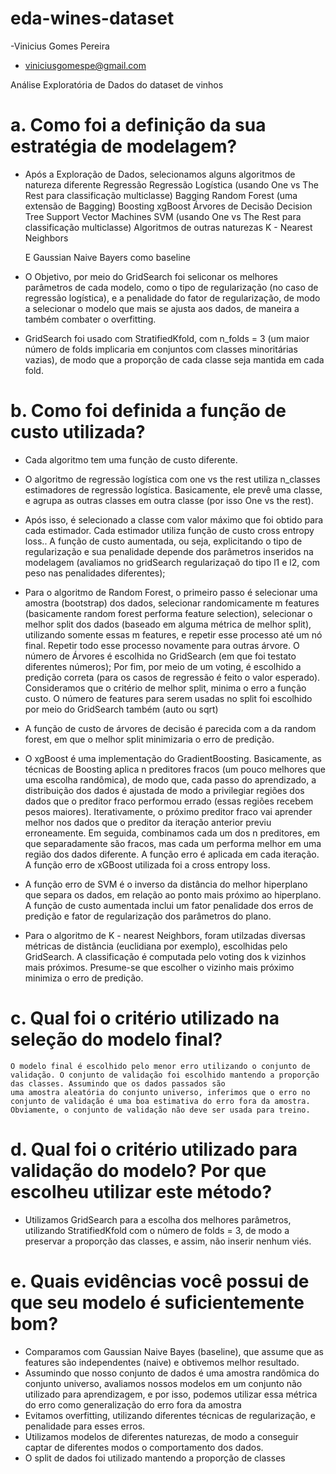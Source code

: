 # eda-wines-dataset

-Vinicius Gomes Pereira
- viniciusgomespe@gmail.com

Análise Exploratória de Dados do dataset de vinhos

# a. Como foi a definição da sua estratégia de modelagem?
- Após a Exploração de Dados, selecionamos alguns algoritmos de natureza diferente
	Regressão
		Regressão Logística (usando One vs The Rest para classificação multiclasse)
	Bagging
		Random Forest (uma extensão de Bagging)
	Boosting
		xgBoost
	Árvores de Decisão
		Decision Tree
	Support Vector Machines
		SVM (usando One vs The Rest para classificação multiclasse)
	Algoritmos de outras naturezas
		K - Nearest Neighbors

	E Gaussian Naive Bayers como baseline


- O Objetivo, por meio do GridSearch foi seliconar os melhores parâmetros de cada modelo, como o tipo de regularização (no caso de regressão logística), e a penalidade do fator de regularização,
 de modo a selecionar o modelo que mais se ajusta aos dados, de maneira a também combater o overfitting. 

 - GridSearch foi usado com StratifiedKfold, com n_folds = 3 (um maior número de folds implicaria em conjuntos com classes minoritárias vazias), de modo que a proporção de cada classe seja mantida em cada fold.


# b. Como foi definida a função de custo utilizada?
- Cada algoritmo tem uma função de custo diferente.

- O algoritmo de regressão logística com one vs the rest utiliza n_classes estimadores de regressão logística. Basicamente, ele prevê uma classe, e agrupa as outras classes em outra classe (por isso One vs the rest).
- Após isso, é selecionado a classe com valor máximo que foi obtido para cada estimador. Cada estimador utiliza função de custo cross entropy loss.. A função de custo aumentada, ou seja, explicitando o tipo de regularização e sua penalidade depende dos parâmetros inseridos na modelagem (avaliamos no gridSearch regularizaçaõ do tipo l1 e l2, com peso nas penalidades diferentes); 

- Para o algoritmo de Random Forest, o primeiro passo é selecionar uma amostra (bootstrap) dos dados, selecionar randomicamente m features (basicamente random forest performa feature selection), selecionar o melhor split dos dados (baseado em alguma métrica de melhor split), utilizando somente essas m features, e repetir esse processo até um nó final. Repetir todo esse processo novamente para outras árvore. O número de Árvores é escolhida no GridSearch (em que foi testato diferentes números); Por fim, por meio de um voting, é escolhido a predição correta (para os casos de regressão é feito o valor esperado). Consideramos que o critério de melhor split, minima o erro a função custo. O número de features para serem usadas no split foi escolhido por meio do GridSearch também (auto ou sqrt)

- A função de custo de árvores de decisão é parecida com a da random forest, em que o melhor split minimizaria o erro de predição.


- O xgBoost é uma implementação do GradientBoosting. Basicamente, as técnicas de Boosting aplica n preditores fracos (um pouco melhores que uma escolha randômica), de modo que, cada passo do aprendizado, a distribuição dos dados é ajustada de modo a privilegiar regiões dos dados que o preditor fraco performou errado (essas regiões recebem pesos maiores). Iterativamente, o próximo preditor fraco vai aprender melhor nos dados que o preditor da iteração anterior previu erroneamente. Em seguida, combinamos cada um dos n preditores, em que separadamente são fracos, mas cada um performa melhor em uma região dos dados diferente. A função erro é aplicada em cada iteração. A função erro de xGBoost utilizada foi a cross entropy loss.

- A função erro de SVM é o inverso da distância do melhor hiperplano que separa os dados, em relação ao ponto mais próximo ao hiperplano. A função de custo aumentada inclui um fator penalidade dos erros de predição e fator de regularização dos parâmetros do plano.

- Para o algoritmo de K - nearest Neighbors, foram utilzadas diversas métricas de distância (euclidiana por exemplo), escolhidas pelo GridSearch. A classificação é computada pelo voting dos k vizinhos mais próximos. Presume-se que escolher o vizinho mais próximo minimiza o erro de predição.



# c. Qual foi o critério utilizado na seleção do modelo final?

	O modelo final é escolhido pelo menor erro utilizando o conjunto de validação. O conjunto de validação foi escolhido mantendo a proporção das classes. Assumindo que os dados passados são
	uma amostra aleatória do conjunto universo, inferimos que o erro no conjunto de validação é uma boa estimativa do erro fora da amostra. Obviamente, o conjunto de validação não deve ser usada para treino.


# d. Qual foi o critério utilizado para validação do modelo? Por que escolheu utilizar este método?

- Utilizamos GridSearch para a escolha dos melhores parâmetros, utilizando StratifiedKfold com o número de folds = 3, de modo a preservar a proporção das classes, e assim, não inserir nenhum viés.

# e. Quais evidências você possui de que seu modelo é suficientemente bom?
	
- Comparamos com Gaussian Naive Bayes (baseline), que assume que as features são independentes (naive) e obtivemos melhor resultado.
- Assumindo que nosso conjunto de dados é uma amostra randômica do conjunto universo, avaliamos nossos modelos em um conjunto não utilizado para aprendizagem, e por isso, podemos utilizar essa métrica do erro como generalização do erro fora da amostra
- Evitamos overfitting, utilizando diferentes técnicas de regularização, e penalidade para esses erros.
- Utilizamos modelos de diferentes naturezas, de modo a conseguir captar de diferentes modos o comportamento dos dados.
- O split de dados foi utilizado mantendo a proporção de classes
